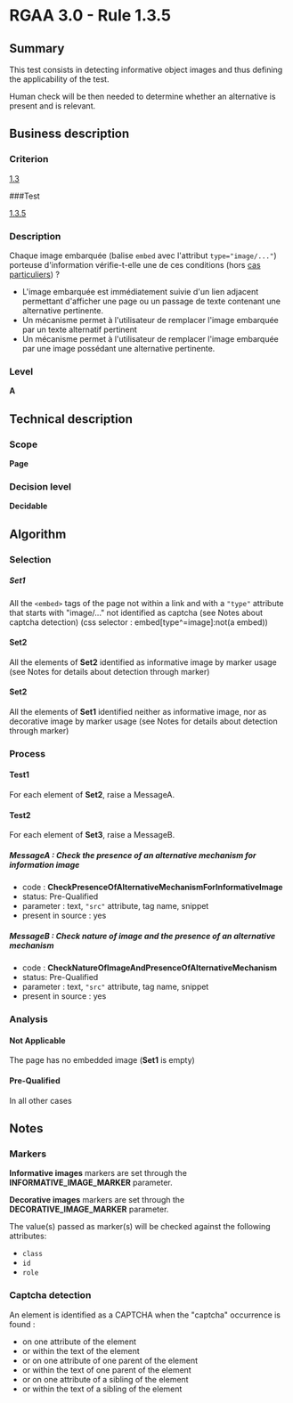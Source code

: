 # RGAA 3.0 -  Rule 1.3.5

## Summary

This test consists in detecting informative object images and thus defining the applicability of the test.

Human check will be then needed to determine whether an alternative is present and is relevant.

## Business description

### Criterion

[1.3](http://disic.github.io/rgaa_referentiel_en/RGAA3.0_Criteria_English_version_v1.html#crit-1-3)

###Test

[1.3.5](http://disic.github.io/rgaa_referentiel_en/RGAA3.0_Criteria_English_version_v1.html#test-1-3-5)

### Description

Chaque image embarqu&eacute;e (balise `embed` avec l'attribut `type="image/..."`) porteuse d'information v&eacute;rifie-t-elle une de ces conditions (hors <a href="http://references.modernisation.gouv.fr/referentiel-technique-0#cpCrit1-3" title="Cas particuliers pour le crit&egrave;re 1.3">cas particuliers</a>) ? 
 
 * L'image embarqu&eacute;e est imm&eacute;diatement suivie d'un lien adjacent permettant d'afficher une page ou un passage de texte contenant une alternative pertinente. 
 * Un m&eacute;canisme permet &agrave; l'utilisateur de remplacer l'image embarqu&eacute;e par un texte alternatif pertinent 
 * Un m&eacute;canisme permet &agrave; l'utilisateur de remplacer l'image embarqu&eacute;e par une image poss&eacute;dant une alternative pertinente. 


### Level

**A**

## Technical description

### Scope

**Page**

### Decision level

**Decidable**

## Algorithm

### Selection

##### Set1

All the `<embed>` tags of the page not within a link and with a `"type"` attribute that starts with "image/..."  not identified as captcha (see Notes about captcha detection)  (css selector : embed[type^=image]:not(a embed))

#### Set2

All the elements of **Set2** identified as informative image by marker usage (see Notes for details about detection through marker)

#### Set2

All the elements of **Set1** identified neither as informative image, nor as decorative image by marker usage (see Notes for details about detection through marker)

### Process

#### Test1

For each element of **Set2**, raise a MessageA.

#### Test2

For each element of **Set3**, raise a MessageB.

##### MessageA : Check the presence of an alternative mechanism for information image

-    code : **CheckPresenceOfAlternativeMechanismForInformativeImage** 
-    status: Pre-Qualified
-    parameter : text, `"src"` attribute, tag name, snippet
-    present in source : yes

##### MessageB : Check nature of image and the presence of an alternative mechanism

-    code : **CheckNatureOfImageAndPresenceOfAlternativeMechanism** 
-    status: Pre-Qualified
-    parameter : text, `"src"` attribute, tag name, snippet
-    present in source : yes

### Analysis

#### Not Applicable 

The page has no embedded image (**Set1** is empty)

#### Pre-Qualified

In all other cases

## Notes

### Markers 

**Informative images** markers are set through the **INFORMATIVE_IMAGE_MARKER** parameter.

**Decorative images** markers are set through the **DECORATIVE_IMAGE_MARKER** parameter.

The value(s) passed as marker(s) will be checked against the following attributes:

- `class`
- `id`
- `role`

### Captcha detection

An element is identified as a CAPTCHA when the "captcha" occurrence is found :

- on one attribute of the element
- or within the text of the element
- or on one attribute of one parent of the element
- or within the text of one parent of the element
- or on one attribute of a sibling of the element
- or within the text of a sibling of the element
